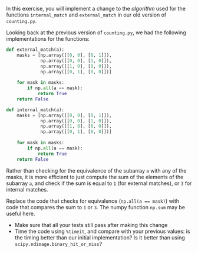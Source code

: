 In this exercise, you will implement
a change to the *algorithm* used for
the functions `internal_match` and `external_match`
in our old version of `counting.py`.

Looking back at the previous version of `counting.py`,
we had the following implementations for the functions:

```python
def external_match(a):
    masks = [np.array([[0, 0], [0, 1]]),
             np.array([[0, 0], [1, 0]]),
             np.array([[1, 0], [0, 0]]),
             np.array([[0, 1], [0, 0]])]
    
    for mask in masks:
        if np.all(a == mask):
            return True
    return False

def internal_match(a):
    masks = [np.array([[0, 0], [0, 1]]),
             np.array([[0, 0], [1, 0]]),
             np.array([[1, 0], [0, 0]]),
             np.array([[0, 1], [0, 0]])]
    
    for mask in masks:
        if np.all(a == mask):
            return True
    return False
```

Rather than checking for the equivalence of
the subarray `a` with any of the masks,
it is more efficient to just compute the sum of the elements
of the subarray `a`,
and check if the sum is equal to `1` (for external matches),
or `3` for internal matches.

Replace the code that checks for equivalence (`np.all(a == mask)`)
with code that compares the sum to `1` or `3`.
The numpy function `np.sum` may be useful here.

* Make sure that all your tests still pass after making this change
* Time the code using `%timeit`, and compare with your previous values:
is the timing better than our initial implementation? Is it better
than using `scipy.ndimage.binary_hit_or_miss`?



